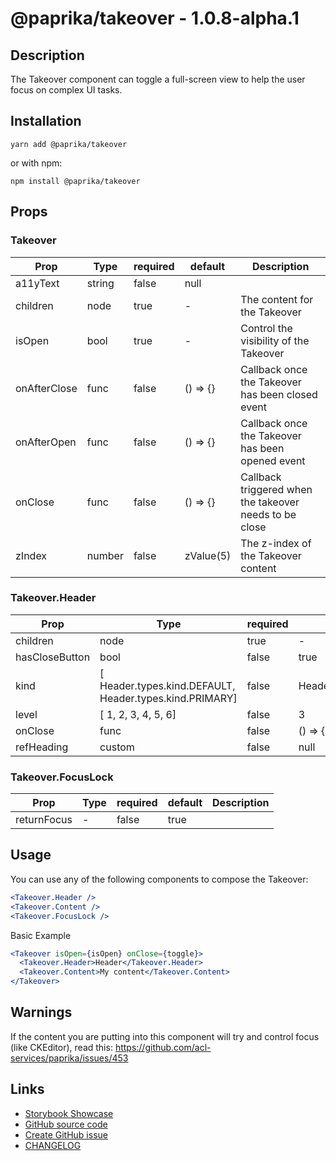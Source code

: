 <!-- start: Autogenerated - do not modify -->

# @paprika/takeover - 1.0.8-alpha.1

## Description

The Takeover component can toggle a full-screen view to help the user focus on complex UI tasks.

## Installation

```
yarn add @paprika/takeover
```

or with npm:

```
npm install @paprika/takeover
```

## Props

### Takeover

| Prop         | Type   | required | default   | Description                                            |
| ------------ | ------ | -------- | --------- | ------------------------------------------------------ |
| a11yText     | string | false    | null      |                                                        |
| children     | node   | true     | -         | The content for the Takeover                           |
| isOpen       | bool   | true     | -         | Control the visibility of the Takeover                 |
| onAfterClose | func   | false    | () => {}  | Callback once the Takeover has been closed event       |
| onAfterOpen  | func   | false    | () => {}  | Callback once the Takeover has been opened event       |
| onClose      | func   | false    | () => {}  | Callback triggered when the takeover needs to be close |
| zIndex       | number | false    | zValue(5) | The z-index of the Takeover content                    |

### Takeover.Header

| Prop           | Type                                                    | required | default                   | Description |
| -------------- | ------------------------------------------------------- | -------- | ------------------------- | ----------- |
| children       | node                                                    | true     | -                         |             |
| hasCloseButton | bool                                                    | false    | true                      |             |
| kind           | [ Header.types.kind.DEFAULT, Header.types.kind.PRIMARY] | false    | Header.types.kind.DEFAULT |             |
| level          | [ 1, 2, 3, 4, 5, 6]                                     | false    | 3                         |             |
| onClose        | func                                                    | false    | () => {}                  |             |
| refHeading     | custom                                                  | false    | null                      |             |

### Takeover.FocusLock

| Prop        | Type | required | default | Description |
| ----------- | ---- | -------- | ------- | ----------- |
| returnFocus | -    | false    | true    |             |

<!-- end: Autogenerated - do not modify -->
<!-- content -->

## Usage

You can use any of the following components to compose the Takeover:

```jsx
<Takeover.Header />
<Takeover.Content />
<Takeover.FocusLock />
```

Basic Example

```jsx
<Takeover isOpen={isOpen} onClose={toggle}>
  <Takeover.Header>Header</Takeover.Header>
  <Takeover.Content>My content</Takeover.Content>
</Takeover>
```

## Warnings

If the content you are putting into this component will try and control focus (like CKEditor), read this: https://github.com/acl-services/paprika/issues/453

<!-- eoContent -->

## Links

- [Storybook Showcase](https://paprika.highbond.com/?path=/story/messaging-takeover--showcase)
- [GitHub source code](https://github.com/acl-services/paprika/tree/master/packages/Takeover/src)
- [Create GitHub issue](https://github.com/acl-services/paprika/issues/new?label=[]&title=@paprika/takeover%20[help]:%20your%20short%20description&body=%0A%23%20Help%20wanted%0A%0A%23%23%20Please%20write%20your%20question.%0A*A%20clear%20and%20concise%20description%20of%20what%20the%20question%20is*%0A%0A%23%23%20Additional%20context%0A*Add%20any%20other%20context%20or%20screenshots%20about%20your%20question%20here.*%0A)
- [CHANGELOG](https://github.com/acl-services/paprika/tree/master/packages/Takeover/CHANGELOG.md)
